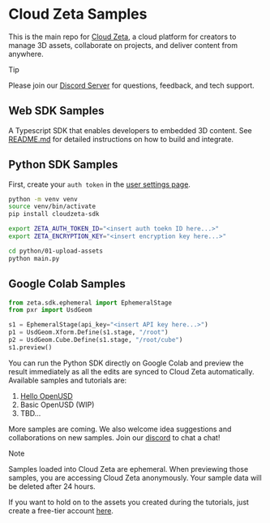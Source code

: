 # Cloud Zeta Samples

This is the main repo for [Cloud Zeta](https://cloudzeta.com), a cloud platform for creators to
manage 3D assets, collaborate on projects, and deliver content from anywhere.

> [!TIP]
>
> Please join our [Discord Server](https://discord.gg/kyTzU2rxYN) for questions, feedback, and tech
> support.

## Web SDK Samples

A Typescript SDK that enables developers to embedded 3D content. See [README.md](web/README.md) for
detailed instructions on how to build and integrate.

## Python SDK Samples

First, create your `auth token` in the [user settings page](https://cloudzeta.com/settings).

```bash
python -m venv venv
source venv/bin/activate
pip install cloudzeta-sdk

export ZETA_AUTH_TOKEN_ID="<insert auth toekn ID here...>"
export ZETA_ENCRYPTION_KEY="<insert encryption key here...>"

cd python/01-upload-assets
python main.py
```

## Google Colab Samples

```python
from zeta.sdk.ephemeral import EphemeralStage
from pxr import UsdGeom

s1 = EphemeralStage(api_key="<insert API key here...>")
p1 = UsdGeom.Xform.Define(s1.stage, "/root")
p2 = UsdGeom.Cube.Define(s1.stage, "/root/cube")
s1.preview()
```

You can run the Python SDK directly on Google Colab and preview the result immediately as all the
edits are synced to Cloud Zeta automatically. Available samples and tutorials are:

1. [Hello OpenUSD](./colab/01-hello-openusd.ipynb)
2. Basic OpenUSD (WIP)
3. TBD...

More samples are coming. We also welcome idea suggestions and collaborations on new samples. Join
our [discord](https://discord.gg/kyTzU2rxYN) to chat a chat!

> [!NOTE]
>
> Samples loaded into Cloud Zeta are ephemeral. When previewing those samples, you are accessing
> Cloud Zeta anonymously. Your sample data will be deleted after 24 hours.
>
> If you want to hold on to the assets you created during the tutorials, just create a free-tier
> account [here](https://cloudzeta.com/login).
